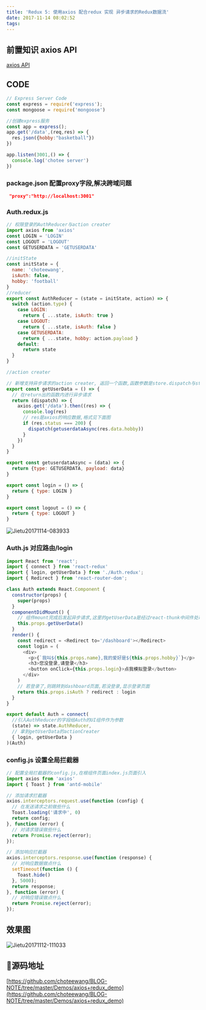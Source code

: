 ```yaml
---
title: 'Redux 5: 使用axios 配合redux 实现 异步请求的Redux数据流'
date: 2017-11-14 08:02:52
tags:
---
```

## 前置知识 axios API
[axios API](https://www.kancloud.cn/yunye/axios/234845)
## CODE

```javascript
// Express Server Code
const express = require('express');
const mongoose = require('mongoose')

//创建express服务
const app = express();
app.get('/data',(req,res) => {
  res.json({hobby:"basketball"})
})

app.listen(3001,() => {
  console.log('chotee server')
})
```

### package.json 配置proxy字段,解决跨域问题
```json
 "proxy":"http://localhost:3001"
```
### Auth.redux.js
``` javascript
// 权限登录的AuthReducer与action creater
import axios from 'axios'
const LOGIN = 'LOGIN'
const LOGOUT = 'LOGOUT'
const GETUSERDATA = 'GETUSERDATA'

//initState
const initState = {
  name: 'choteewang',
  isAuth: false,
  hobby: 'football'
}
//reducer
export const AuthReducer = (state = initState, action) => {
  switch (action.type) {
    case LOGIN:
      return { ...state, isAuth: true }
    case LOGOUT:
      return { ...state, isAuth: false }
    case GETUSERDATA:
      return { ...state, hobby: action.payload }
    default:
      return state
  }
}

//action creater

// 新增支持异步请求的action creater, 返回一个函数,函数参数是store.dispatch与store.getState
export const getUserData = () => {
  // 在return出的函数内进行异步请求
  return (dispatch) => {
    axios.get('/data').then((res) => {
      console.log(res)
      // res是axios的响应数据,格式见下面图
      if (res.status === 200) {
        dispatch(getuserdataAsync(res.data.hobby))
      }
    })
  }
}

export const getuserdataAsync = (data) => {
  return {type: GETUSERDATA, payload: data}
}

export const login = () => {
  return { type: LOGIN }
}

export const logout = () => {
  return { type: LOGOUT }
}
```
![Jietu20171114-083933](https://i.loli.net/2017/11/14/5a0a3b5b0874e.png)

### Auth.js 对应路由/login
``` javascript
import React from 'react';
import { connect } from 'react-redux'
import { login, getUserData } from './Auth.redux';
import { Redirect } from 'react-router-dom';

class Auth extends React.Component {
  constructor(props) {
    super(props)
  }
  componentDidMount() {
    // 组件mount完成后发起异步请求,这里的getUserData是经过react-thunk中间件处理的action creater
    this.props.getUserData()
  }
  render() {
    const redirect = <Redirect to='/dashboard'></Redirect>
    const login = (
      <div>
        <p>{`我叫${this.props.name},我的爱好是${this.props.hobby}`}</p>
        <h3>您没登录,请登录</h3>
        <button onClick={this.props.login}>点我模拟登录</button>
      </div>
    )
    // 若登录了,则跳转到dashboard页面,若没登录,显示登录页面
    return this.props.isAuth ? redirect : login
  }
}

export default Auth = connect(
  //引入AuthReducer的字段给Auth的UI组件作为参数
  (state) => state.AuthReducer,
  // 拿到getUserData的actionCreater
  { login, getUserData }
)(Auth)
```

### config.js 设置全局拦截器 
``` javascript
// 配置全局拦截器的config.js,在根组件页面index.js页面引入
import axios from 'axios'
import { Toast } from 'antd-mobile'

// 添加请求拦截器
axios.interceptors.request.use(function (config) {
  // 在发送请求之前做些什么
  Toast.loading('请求中', 0)
  return config;
}, function (error) {
  // 对请求错误做些什么
  return Promise.reject(error);
});

// 添加响应拦截器
axios.interceptors.response.use(function (response) {
  // 对响应数据做点什么
  setTimeout(function () {
    Toast.hide()
  }, 5000);
  return response;
}, function (error) {
  // 对响应错误做点什么
  return Promise.reject(error);
});
```

## 效果图
![Jietu20171112-111033](https://i.loli.net/2017/11/14/5a0a32dfd3da7.png)

## 源码地址
[https://github.com/choteewang/BLOG-NOTE/tree/master/Demos/axios+redux_demo](https://github.com/choteewang/BLOG-NOTE/tree/master/Demos/axios+redux_demo)